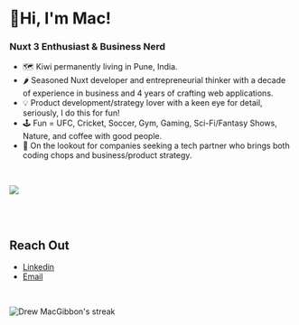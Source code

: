 <h1>👋Hi, I'm Mac! </h1>

### Nuxt 3 Enthusiast & Business Nerd

- 🗺️ Kiwi permanently living in Pune, India.
- 🌶️ Seasoned Nuxt developer and entrepreneurial thinker with a decade of experience in business and 4 years of crafting web applications. 
- 💡 Product development/strategy lover with a keen eye for detail, seriously, I do this for fun! 
- 🕹️ Fun = UFC, Cricket, Soccer, Gym, Gaming, Sci-Fi/Fantasy Shows, Nature, and coffee with good people.
- 🔎 On the lookout for companies seeking a tech partner who brings both coding chops and business/product strategy.

&nbsp;&nbsp;

<div align="left">
  <a href="https://skillicons.dev">
    <img src="https://skillicons.dev/icons?i=github,css,html,tailwindcss,js,ts,sass,vue,nuxtjs,supabase,postgres,vite&perline=7" /><br/><br/>
  </a>
</div>

&nbsp;&nbsp;

## Reach Out

- [Linkedin](https://www.linkedin.com/in/drew-macgibbon/)
- [Email](mac@incubrain.org)

&nbsp;&nbsp;
<div align="left">
  <p>
        <img title="🔥 Get streak stats for your profile at git.io/streak-stats" alt="Drew MacGibbon's streak" src="https://streak-stats.demolab.com/?user=Drew-Macgibbon" />
  </p>
</div>

